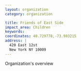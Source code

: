 ```yaml
---
layout: organization
category: organization

title: Friends of East Side
impact_area: Children
keywords: 
coordinates: 40.729778,-73.983215
address: |
  420 East 12st
  New York NY 10009
---
```

Organization's overview
